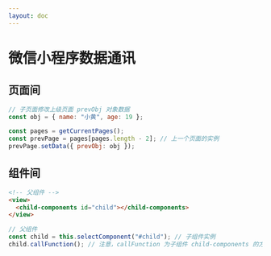 ```yaml
---
layout: doc
---
```


# 微信小程序数据通讯

## 页面间

```javascript
// 子页面修改上级页面 prevObj 对象数据
const obj = { name: "小黄", age: 19 };

const pages = getCurrentPages();
const prevPage = pages[pages.length - 2]; // 上一个页面的实例
prevPage.setData({ prevObj: obj });
```

## 组件间

```html
<!-- 父组件 -->
<view>
  <child-components id="child"></child-components>
</view>
```

```javascript
// 父组件
const child = this.selectComponent("#child"); // 子组件实例
child.callFunction(); // 注意，callFunction 为子组件 child-components 的方法
```
